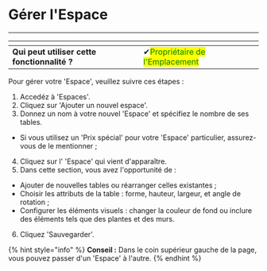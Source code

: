 # Gérer l'Espace

---------

<table data-card-size="large" data-view="cards" data-full-width="false"><thead><tr><th></th><th></th><th></th></tr></thead><tbody><tr><td><strong>Qui peut utiliser cette fonctionnalité ?</strong></td><td><span data-gb-custom-inline data-tag="emoji" data-code="2714">✔</span><mark style="color:green;">Propriétaire de l'Emplacement</mark></td><td></td></tr></tbody></table>

Pour gérer votre 'Espace', veuillez suivre ces étapes :

1. Accedéz à 'Espaces'.
2. Cliquez sur 'Ajouter un nouvel espace'.
3. Donnez un nom à votre nouvel 'Espace' et spécifiez le nombre de ses tables.

- Si vous utilisez un 'Prix spécial' pour votre 'Espace' particulier, assurez-vous de le mentionner ;

4. Cliquez sur l' 'Espace' qui vient d'apparaître.
5. Dans cette section, vous avez l'opportunité de :

- Ajouter de nouvelles tables ou réarranger celles existantes ;
- Choisir les attributs de la table : forme, hauteur, largeur, et angle de rotation ;
- Configurer les éléments visuels : changer la couleur de fond ou inclure des éléments tels que des plantes et des murs.

6. Cliquez 'Sauvegarder'.

{% hint style="info" %}
**Conseil :** Dans le coin supérieur gauche de la page, vous pouvez passer d'un 'Espace' à l'autre.
{% endhint %}